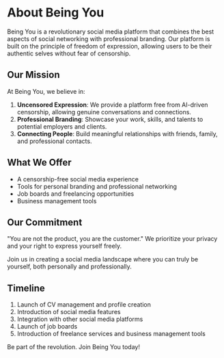 # About Being You

Being You is a revolutionary social media platform that combines the best aspects of social networking with professional branding. Our platform is built on the principle of freedom of expression, allowing users to be their authentic selves without fear of censorship.

## Our Mission

At Being You, we believe in:

1. **Uncensored Expression**: We provide a platform free from AI-driven censorship, allowing genuine conversations and connections.
2. **Professional Branding**: Showcase your work, skills, and talents to potential employers and clients.
3. **Connecting People**: Build meaningful relationships with friends, family, and professional contacts.

## What We Offer

- A censorship-free social media experience
- Tools for personal branding and professional networking
- Job boards and freelancing opportunities
- Business management tools

## Our Commitment

"You are not the product, you are the customer." We prioritize your privacy and your right to express yourself freely.

Join us in creating a social media landscape where you can truly be yourself, both personally and professionally.

## Timeline

1. Launch of CV management and profile creation
2. Introduction of social media features
3. Integration with other social media platforms
4. Launch of job boards
5. Introduction of freelance services and business management tools

Be part of the revolution. Join Being You today!
